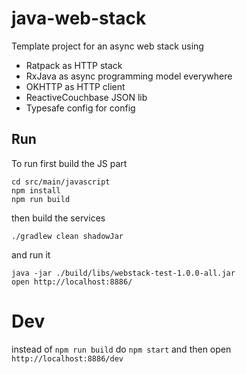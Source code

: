 # java-web-stack

Template project for an async web stack using

* Ratpack as HTTP stack
* RxJava as async programming model everywhere
* OKHTTP as HTTP client
* ReactiveCouchbase JSON lib
* Typesafe config for config


## Run

To run first build the JS part

```
cd src/main/javascript
npm install
npm run build
```

then build the services

```
./gradlew clean shadowJar
```

and run it

```
java -jar ./build/libs/webstack-test-1.0.0-all.jar
open http://localhost:8886/
```

# Dev

instead of `npm run build` do `npm start` and then open `http://localhost:8886/dev`
